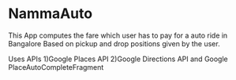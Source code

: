 
# NammaAuto

This App computes the fare which user has to pay for a auto ride in Bangalore 
Based on pickup and drop positions given by the user.

Uses APIs
1)Google Places API
2)Google Directions API
and
Google PlaceAutoCompleteFragment



